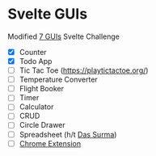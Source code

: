 # Svelte GUIs

Modified [7 GUIs](https://eugenkiss.github.io/7guis/tasks) Svelte Challenge

- [x] Counter
- [x] Todo App
- [ ] Tic Tac Toe (https://playtictactoe.org/)
- [ ] Temperature Converter
- [ ] Flight Booker
- [ ] Timer
- [ ] Calculator
- [ ] CRUD
- [ ] Circle Drawer
- [ ] Spreadsheet (h/t [Das Surma](https://surma.dev/things/spreadsheet/index.html))
- [ ] [Chrome Extension](https://www.bekk.christmas/post/2020/12/creating-a-chrome-extension-with-react-and-typescript)
